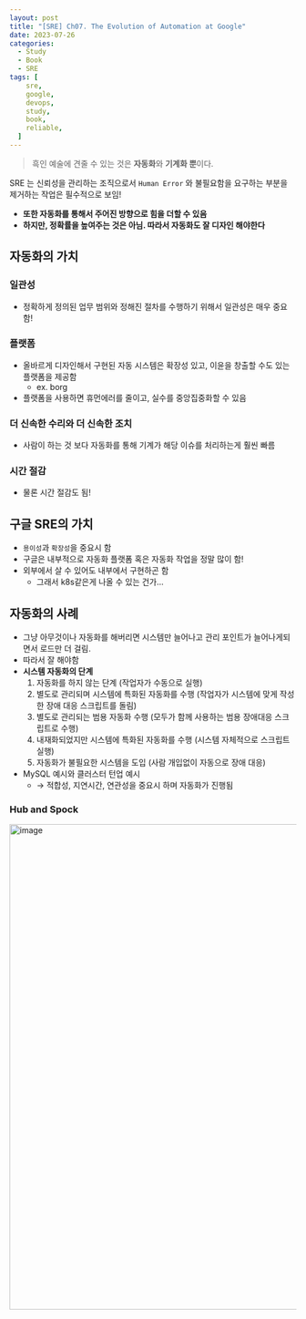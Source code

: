 ```yaml
---
layout: post
title: "[SRE] Ch07. The Evolution of Automation at Google"
date: 2023-07-26
categories:
  - Study
  - Book
  - SRE
tags: [
    sre,
    google,
    devops,
    study,
    book,
    reliable,
  ]
---
```

> 흑인 예술에 견줄 수 있는 것은 **자동화**와 **기계화 뿐**이다.
> 

SRE 는 신뢰성을 관리하는 조직으로서 `Human Error` 와 불필요함을 요구하는 부분을 제거하는 작업은 필수적으로 보임! 

- **또한 자동화를 통해서 주어진 방향으로 힘을 더할 수 있음**
- **하지만, 정확률을 높여주는 것은 아님. 따라서 자동화도 잘 디자인 해야한다**

## 자동화의 가치

### 일관성

- 정확하게 정의된 업무 범위와 정해진 절차를 수행하기 위해서 일관성은 매우 중요함!

### 플랫폼

- 올바르게 디자인해서 구현된 자동 시스템은 확장성 있고, 이윤을 창출할 수도 있는 플랫폼을 제공함
    - ex. borg
- 플랫폼을 사용하면 휴먼에러를 줄이고, 실수를 중앙집중화할 수 있음

### 더 신속한 수리와 더 신속한 조치

- 사람이 하는 것 보다 자동화를 통해 기계가 해당 이슈를 처리하는게 훨씬 빠름

### 시간 절감

- 물론 시간 절감도 됨!

## 구글 SRE의 가치

- `용이성`과 `확장성`을 중요시 함
- 구글은 내부적으로 자동화 플랫폼 혹은 자동화 작업을 정말 많이 함!
- 외부에서 살 수 있어도 내부에서 구현하곤 함
    - 그래서 k8s같은게 나올 수 있는 건가…

## 자동화의 사례

- 그냥 아무것이나 자동화를 해버리면 시스템만 늘어나고 관리 포인트가 늘어나게되면서 로드만 더 걸림.
- 따라서 잘 해야함
- **시스템 자동화의 단계**
    1. 자동화를 하지 않는 단계 (작업자가 수동으로 실행)
    2. 별도로 관리되며 시스템에 특화된 자동화를 수행 (작업자가 시스템에 맞게 작성한 장애 대응 스크립트를 돌림)
    3. 별도로 관리되는 범용 자동화 수행 (모두가 함께 사용하는 범용 장애대응 스크립트로 수행)
    4. 내재화되었지만 시스템에 특화된 자동화를 수행 (시스템 자체적으로 스크립트 실행)
    5. 자동화가 불필요한 시스템을 도입 (사람 개입없이 자동으로 장애 대응)
- MySQL 예시와 클러스터 턴업 예시
    - → 적합성, 지연시간, 연관성을 중요시 하며 자동화가 진행됨
    

### Hub and Spock
<img width="852" alt="image" src="https://github.com/hhhyunwoo/hhhyunwoo/assets/37402136/b607de64-057c-4fde-8e27-b202eb6e631e">
